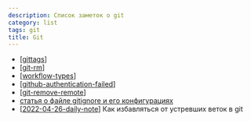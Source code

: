 ```yaml
---
description: Список заметок о git
category: list
tags: git
title: Git
---
```

- [[gittags]]
- [[git-rm]]
- [[workflow-types]]
- [[github-authentication-failed]]
- [[git-remove-remote]]
- [статья о файле gitignore и его конфигурациях](https://tyapk.ru/blog/post/gitignore)
- [[2022-04-26-daily-note]] Как избавляться от устревших веток в git

[//begin]: # "Autogenerated link references for markdown compatibility"
[gittags]: ../notes/gittags "Организация тегов на git"
[git-rm]: ../notes/git-rm "git-rm"
[workflow-types]: ../notes/workflow-types "Про варианты git workflow"
[github-authentication-failed]: ../notes/github-authentication-failed "Github Authentication Failed"
[git-remove-remote]: ../notes/git-remove-remote "How to remove remote origin from a Git repository"
[2022-04-26-daily-note]: ../posts/2022-04-26-daily-note "git remote stop tracking and replace comma to dott by re"
[//end]: # "Autogenerated link references"